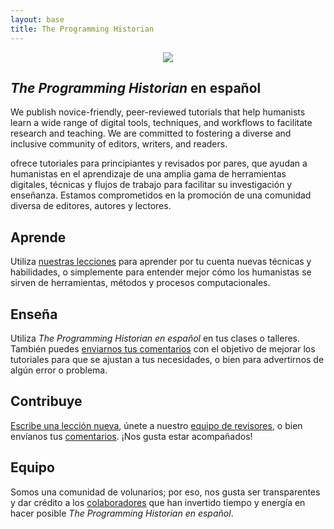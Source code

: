 ```yaml
---
layout: base
title: The Programming Historian
---
```

<div class="container" style="text-align:center">
	<img class="home-image" src="{{ site.baseurl }}/images/about.png" />
</div>

<div class="home-block">
	<div class="container">
	<h2><i>The Programming Historian</i> en español</h2>
	<p>We publish novice-friendly, peer-reviewed tutorials that help humanists learn a wide range of digital tools, techniques, and workflows to facilitate research and teaching. We are committed to fostering a diverse and inclusive community of editors, writers, and readers. </p>
	<p><iThe Programming Historian en español</i> ofrece tutoriales para principiantes y revisados por pares, que ayudan a humanistas en el aprendizaje de una amplia gama de herramientas digitales, técnicas y flujos de trabajo para facilitar su investigación y enseñanza. Estamos comprometidos en la promoción de una comunidad diversa de editores, autores y lectores.</p>
	</div>
</div>

<div class="home-block  home-stripe-1">
<div class="container">
<h2>Aprende</h2>
<p>Utiliza <a href="{{ site.baseurl }}es/lecciones/">nuestras lecciones</a> para aprender por tu cuenta nuevas técnicas y habilidades, o simplemente para entender mejor cómo los humanistas se sirven de herramientas, métodos y procesos computacionales.</p>
</div>
</div>

<div class="home-block ">
<div class="container">
<h2>Enseña</h2>
<p>Utiliza <i>The Programming Historian en español</i> en tus clases o talleres. También puedes <a href="retroalimentacion.html">enviarnos tus comentarios</a> con el objetivo de mejorar los tutoriales para que se ajustan a tus necesidades, o bien para advertirnos de algún error o problema.</p>
</div>
</div>

<div class="home-block home-stripe-2">
<div class="container">
<h2>Contribuye</h2>
<p><a href="flujo-de-trabajo-nuevas-lecciones.html">Escribe una lección nueva</a>, únete a nuestro <a href="guia-para-revisores">equipo de revisores</a>, o bien envíanos tus <a href="retroalimentacion.html">comentarios</a>. ¡Nos gusta estar acompañados!</p>
</div>
</div>

<div class="home-block">
<div class="container">
<h2>Equipo</h2>
<p>Somos una comunidad de volunarios; por eso, nos gusta ser transparentes y dar crédito a los <a href="equipo-de-proyecto.html">colaboradores</a> que han invertido tiempo y energía en hacer posible <i>The Programming Historian en español</i>.</p>
</div>
</div>
